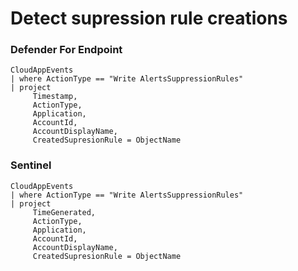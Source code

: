 # Detect supression rule creations

### Defender For Endpoint

```
CloudAppEvents
| where ActionType == "Write AlertsSuppressionRules"
| project
     Timestamp,
     ActionType,
     Application,
     AccountId,
     AccountDisplayName,
     CreatedSupresionRule = ObjectName
```
### Sentinel
```
CloudAppEvents
| where ActionType == "Write AlertsSuppressionRules"
| project
     TimeGenerated,
     ActionType,
     Application,
     AccountId,
     AccountDisplayName,
     CreatedSupresionRule = ObjectName
```
